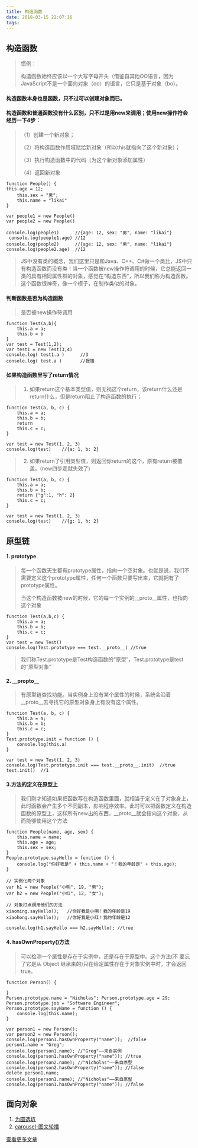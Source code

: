 ```yaml
---
title: 构造函数
date: 2018-03-15 22:07:16
tags:
---
```


## 构造函数

> 惯例：
>
> 构造函数始终应该以一个大写字母开头（借鉴自其他OO语言，因为JavaScript不是一个面向对象（oo）的语言，它只是基于对象（bo）。


####  构造函数本身也是函数，只不过可以创建对象而已。
####  构造函数和普通函数没有什么区别，只不过是用new来调用；使用new操作符会经历一下4步：


> （1）创建一个新对象；
>
> （2）将构造函数作用域赋给新对象（所以this就指向了这个新对象）；
>
> （3）执行构造函数中的代码（为这个新对象添加属性）
>
> （4）返回新对象


```
function People() {
this.age = 12;
    this.sex = "男";
    this.name = "likai"
}

var people1 = new People()
var people2 = new People()

console.log(people1)      //{age: 12, sex: "男", name: "likai"}
 console.log(people1.age) //12
console.log(people2)      //{age: 12, sex: "男", name: "likai"}
console.log(people2.age)  //12
```
> JS中没有类的概念，我们这里只是和Java、C++、C#做一个类比，JS中只有构造函数而没有类！当一个函数被new操作符调用的时候，它总能返回一类的具有相同属性群的对象，感觉在“构造东西”，所以我们称为构造函数。这个函数很神奇，像一个模子，在制作类似的对象。

####  判断函数是否为构造函数

>   是否被new操作符调用

```
function Test(a,b){
    this.a = a;
    this.b = b
}
var test = Test(1,2);
var test1 = new Test(3,4)
console.log( test1.a )      //3
console.log( test.a )       //报错
```

####  如果构造函数里写了return情况

>  1. 如果return这个基本类型值，则无视这个return，该return什么还是return什么，但是return阻止了构造函数的执行；


```
function Test(a, b, c) {
    this.a = a;
    this.b = b;
    return
    this.c = c;
}

var test = new Test(1, 2, 3)
console.log(test)    //{a: 1, b: 2}
```

>  2. 如果return了引用类型值，则返回你return的这个，原有return被覆盖。(new四步走就失效了)

```
function Test(a, b, c) {
    this.a = a;
    this.b = b;
    return {"g":1, "h": 2}
    this.c = c;
}

var test = new Test(1, 2, 3)
console.log(test)    //{g: 1, h: 2}
```

## 原型链

#### 1. prototype

>  每一个函数天生都有prototype属性，指向一个空对象。也就是说，我们不需要定义这个prototype属性，任何一个函数只要写出来，它就拥有了prototype属性。
>
>  当这个构造函数被new的时候，它的每一个实例的__proto__属性，也指向这个对象

```
function Test(a,b,c) {
    this.a = a;
    this.b = b;
    this.c = c;
}
var test = new Test()
console.log(Test.prototype === test.__proto__) //true
```
> 我们称Test.prototype是Test构造函数的“原型”，Test.prototype是test的“原型对象”

#### 2. \_\_propto__

> 有原型链查找功能。当实例身上没有某个属性的时候，系统会沿着__proto__去寻找它的原型对象身上有没有这个属性。

```
function Test(a, b, c) {
    this.a = a;
    this.b = b;
    this.c = c;
}
Test.prototype.init = function () {
    console.log(this.a)
}

var test = new Test(1, 2, 3)
console.log(Test.prototype.init === test.__proto__.init)  //true
test.init()  //1
```

#### 3.方法的定义在原型上

> 我们刚才知道如果把函数写在构造函数里面，就相当于定义在了对象身上，此时函数会产生多个不同副本，影响程序效率。此时可以把函数定义在构造函数的原型上，这样所有new出的东西，__proto__就会指向这个对象，从而能够使用这个方法

```
function People(name, age, sex) {
    this.name = name;
    this.age = age;
    this.sex = sex;
}
People.prototype.sayHello = function () {
    console.log("你好我是" + this.name + "！我的年龄是" + this.age);
}

// 实例化两个对象
var h1 = new People("小明", 19, "男");
var h2 = new People("小红", 12, "女");

// 对象打点调用他们的方法
xiaoming.sayHello();   //你好我是小明！我的年龄是19
xiaohong.sayHello();   //你好我是小红！我的年龄是12

console.log(h1.sayHello === h2.sayHello); //true
```

#### 4. hasOwnProperty()方法

> 可以检测一个属性是存在于实例中，还是存在于原型中。这个方法(不 要忘了它是从 Object 继承来的)只在给定属性存在于对象实例中时，才会返回 true。

```
function Person() {

}
Person.prototype.name = "Nicholas"; Person.prototype.age = 29;
Person.prototype.job = "Software Engineer";
Person.prototype.sayName = function () {
    console.log(this.name);
}

var person1 = new Person();
var person2 = new Person();
console.log(person1.hasOwnProperty("name"));  //false
person1.name = "Greg";
console.log(person1.name); //"Greg"——来自实例
console.log(person1.hasOwnProperty("name")); //true
console.log(person2.name); //"Nicholas"——来自原型
console.log(person2.hasOwnProperty("name")); //false
delete person1.name;
console.log(person1.name); //"Nicholas"——来自原型
console.log(person1.hasOwnProperty("name")); //false
```

## 面向对象
1. [为圆选坑](https://github.com/Alley23/javascript_demo_list/tree/master/%E9%9D%A2%E5%90%91%E5%AF%B9%E8%B1%A1/%E4%B8%BA%E5%9C%86%E9%80%89%E5%9D%91)
2. [carousel-图文轮播](https://github.com/Alley23/javascript_demo_list/tree/master/%E9%9D%A2%E5%90%91%E5%AF%B9%E8%B1%A1/carousel-%E5%9B%BE%E6%96%87%E8%BD%AE%E6%92%AD)





[查看更多文章](https://alley23.github.io/)
